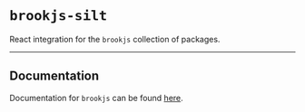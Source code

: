 # `brookjs-silt`

React integration for the `brookjs` collection of packages.

___

## Documentation

Documentation for `brookjs` can be found [here][docs].

  [docs]: https://mAAdhaTTah.github.io/brookjs/
